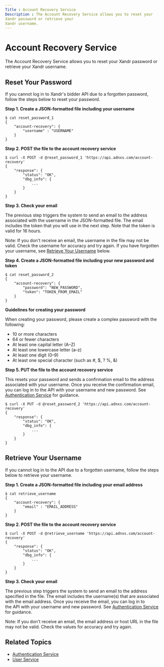 ```yaml
---
Title : Account Recovery Service
Description : The Account Recovery Service allows you to reset your
Xandr password or retrieve your
Xandr username.
---
```



# Account Recovery Service



The Account Recovery Service allows you to reset your
Xandr password or retrieve your
Xandr username.



## Reset Your Password

If you cannot log in to Xandr's bidder API due
to a forgotten password, follow the steps below to reset your password.

**Step 1. Create a JSON-formatted file including your username**

``` pre
$ cat reset_password_1
{
    "account-recovery": {
        "username" : "USERNAME"
    }
}
```

**Step 2. POST the file to the account recovery service**

``` pre
$ curl -X POST -d @reset_password_1 'https://api.adnxs.com/account-recovery'
{
    "response": {
        "status": "OK",
        "dbg_info": {
            ...
        }
    }
}
```

**Step 3. Check your email**

The previous step triggers the system to send an email to the address
associated with the username in the JSON-formatted file. The email
includes the token that you will use in the next step. Note that the
token is valid for 16 hours.



Note: If you don't receive an email,
the username in the file may not be valid. Check the username for
accuracy and try again. If you have forgotten your username, see
<a href="account-recovery-service.html#ID-00000fc0__retrieve"
class="xref">Retrieve Your Username</a> below.



**Step 4. Create a JSON-formatted file including your new password and
token**

``` pre
$ cat reset_password_2
{
    "account-recovery": {
        "password": "NEW_PASSWORD",
        "token": "TOKEN_FROM_EMAIL"
    }
}
```

**Guidelines for creating your password**

When creating your password, please create a complex password with the
following:

- 10 or more characters
- 64 or fewer characters
- At least one capital letter (A–Z)
- At least one lowercase letter (a–z)
- At least one digit (0–9)
- At least one special character (such as \#, $, ? %, &)

**Step 5. PUT the file to the account recovery service**

This resets your password and sends a confirmation email to the address
associated with your username. Once you receive the confirmation email,
you can log in to the API with your username and new password. See <a
href="https://docs.xandr.com/bundle/xandr-bidders/page/authentication-service.html"
class="xref" target="_blank">Authentication Service</a> for guidance.

``` pre
$ curl -X PUT -d @reset_password_2 'https://api.adnxs.com/account-recovery'
{
    "response": {
        "status": "OK",
        "dbg_info": {
            ...
        }
    }
}
```



<div id="ID-00000fc0__retrieve" >

## Retrieve Your Username

If you cannot log in to the API due to a forgotten username, follow the
steps below to retrieve your username.

**Step 1. Create a JSON-formatted file including your email address**

``` pre
$ cat retrieve_username
{
    "account-recovery": {
        "email" : "EMAIL_ADDRESS"
    }
}
```

**Step 2. POST the file to the account recovery service**

``` pre
$ curl -X POST -d @retrieve_username 'https://api.adnxs.com/account-recovery'
{
    "response": {
        "status": "OK",
        "dbg_info": {
            ... 
        }
    }
}
```

**Step 3. Check your email**

The previous step triggers the system to send an email to the address
specified in the file. The email includes the username(s) that are
associated with the email address. Once you receive the email, you can
log in to the API with your username and new password. See <a
href="https://docs.xandr.com/bundle/xandr-bidders/page/authentication-service.html"
class="xref" target="_blank">Authentication Service</a> for guidance.



Note: If you don't receive an email,
the email address or host URL in the file may not be valid. Check the
values for accuracy and try again.







## Related Topics

- <a href="authentication-service.html" class="xref">Authentication
  Service</a>
- <a href="user-service.html" class="xref">User Service</a>






